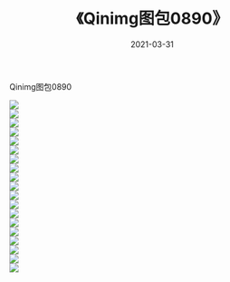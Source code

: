 ﻿---
layout: post
title:  《Qinimg图包0890》
date:   2021-03-31
img: http://imgx.orgx.ga/Qinimg图包/Qinimg图包0890/000.jpg
categories: [美女, 清纯, 唯美]
---

Qinimg图包0890

 ![](http://imgx.orgx.ga/Qinimg图包/Qinimg图包0890/001.jpg) <br>![](http://imgx.orgx.ga/Qinimg图包/Qinimg图包0890/002.jpg) <br>![](http://imgx.orgx.ga/Qinimg图包/Qinimg图包0890/003.jpg) <br>![](http://imgx.orgx.ga/Qinimg图包/Qinimg图包0890/004.jpg) <br>![](http://imgx.orgx.ga/Qinimg图包/Qinimg图包0890/005.jpg) <br>![](http://imgx.orgx.ga/Qinimg图包/Qinimg图包0890/006.jpg) <br>![](http://imgx.orgx.ga/Qinimg图包/Qinimg图包0890/007.jpg) <br>![](http://imgx.orgx.ga/Qinimg图包/Qinimg图包0890/008.jpg) <br>![](http://imgx.orgx.ga/Qinimg图包/Qinimg图包0890/009.jpg) <br>![](http://imgx.orgx.ga/Qinimg图包/Qinimg图包0890/010.jpg) <br>![](http://imgx.orgx.ga/Qinimg图包/Qinimg图包0890/011.jpg) <br>![](http://imgx.orgx.ga/Qinimg图包/Qinimg图包0890/012.jpg) <br>![](http://imgx.orgx.ga/Qinimg图包/Qinimg图包0890/013.jpg) <br>![](http://imgx.orgx.ga/Qinimg图包/Qinimg图包0890/014.jpg) <br>![](http://imgx.orgx.ga/Qinimg图包/Qinimg图包0890/015.jpg) <br>![](http://imgx.orgx.ga/Qinimg图包/Qinimg图包0890/016.jpg) <br>![](http://imgx.orgx.ga/Qinimg图包/Qinimg图包0890/017.jpg) <br>![](http://imgx.orgx.ga/Qinimg图包/Qinimg图包0890/018.jpg) <br>![](http://imgx.orgx.ga/Qinimg图包/Qinimg图包0890/019.jpg) <br>